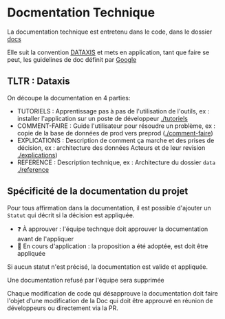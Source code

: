 # Docmentation Technique

La documentation technique est entretenu dans le code, dans le dossier [docs](./docs)

Elle suit la convention [DATAXIS](https://diataxis.fr) et mets en application, tant que faire se peut, les guidelines de doc définit par [Google](https://developers.google.com/style)

## TLTR : Dataxis

On découpe la documentation en 4 parties:

- TUTORIELS : Apprentissage pas à pas de l'utilisation de l'outils, ex : installer l'application sur un poste de développeur [./tutoriels](./docs/tutoriels)
- COMMENT-FAIRE : Guide l'utilisateur pour résoudre un problème, ex : copie de la base de données de prod vers preprod ([./comment-faire](./docs/comment-faire))
- EXPLICATIONS : Description de comment ça marche et des prises de décision, ex : architecture des données Acteurs et de leur revision [./explications](./docs/explications))
- REFERENCE : Description technique, ex : Architecture du dossier `data` [./reference](./docs/reference)

## Spécificité de la documentation du projet

Pour tous affirmation dans la documentation, il est possible d'ajouter un `Statut` qui décrit si la décision est appliquée.

- ❓ À approuver : l'équipe technque doit approuver la documentation avant de l'appliquer
- 🔄 En cours d'application : la proposition a été adoptée, est doit être appliquée

Si aucun statut n'est précisé, la documentation est valide et appliquée.

Une documentation refusé par l'équipe sera supprimée

Chaque modification de code qui désapprouve la documentation doit faire l'objet d'une modification de la Doc qui doit être approuvé en réunion de développeurs ou directement via la PR.

